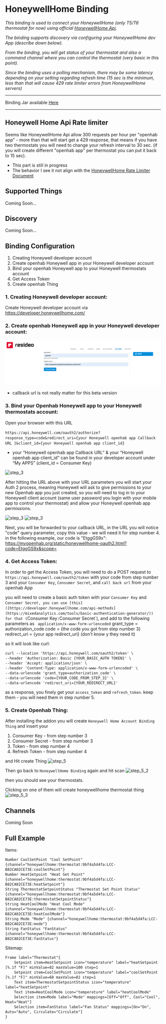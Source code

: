 # HoneywellHome Binding

_This binding is used to connect your HoneywellHome (only T5/T6 thermostat for now) using official [HoneywellHome Api](https://developer.honeywellhome.com/api-methods)._ 

_The binding supports discovery via configuring your HoneywellHome dev App (describe down below)._ 

_From the binding, you will get status of your thermostat and also a command channel where you can control the thermostat (very basic in this point)._ 

_Since the binding uses a polling mechanism, there may be some latency depending on your setting regarding refresh time (15 sec is the minimum, less than that will cause 429 rate limiter errors from HoneywellHome servers)_

***
Binding Jar available [Here](https://github.com/idanudel/openhab-honeywellhome/releases/tag/3.4.9)
***
## Honeywell Home Api Rate limiter
Seems like HoneywellHome Api allow 300 requests per hour per "openhab app" - more than that will start get a 429 response,
that means if you have two thermostats you will need to change your refresh interval to 30 sec.
(if you will create different "openhab app" per thermostat you can put it back to 15 sec).
* This part is still in progress 
* The behavior I see it not align with the [HoneywellHome Rate Limiter Document](https://developer.honeywellhome.com/faqs/what-rate-limit-api)

## Supported Things
Coming Soon...

## Discovery
Coming Soon...

## Binding Configuration
1. Creating Honeywell developer account
2. Create openhab Honeywell app in your Honeywell developer account
3. Bind your openhab Honeywell app to your Honeywell thermostats account
4. Get Access Token
5. Create openhab Thing

### 1. Creating Honeywell developer account:
Create Honeywell developer account via https://developer.honeywellhome.com/
### 2. Create openhab Honeywell app in your Honeywell developer account:
![step_2](.github/images/step_2.png?raw=true)

* callback url is not really matter for this beta version

### 3. Bind your Openhab Honeywell app to your Honeywell thermostats account:

Open your browser with this URL

```https://api.honeywell.com/oauth2/authorize?response_type=code&redirect_uri={your Honeywell openhab app Callback URL }&client_id={your Honeywell openhab app client_id}```

* your “Honeywell openhab app Callback URL” & your “Honeywell openhab app client_id” can be found in your developer account under “My APPS” (client_id = Consumer Key)


![step_3](.github/images/step_3.png?raw=true)

After hitting the URL above with your URL parameters you will start your Auth 2 process, meaning Honeywell will ask to give permissions to your new Openhab app you just created, so you will need to log in to your Honeywell client account (same user password you login with your mobile app to control your thermostat) and allow your Honeywell openhab app permissions.

![step_3](.github/images/step_3_2.png?raw=true)
![step_3](.github/images/step_3_3.png?raw=true)

Next, you will be forwarded to your callback URL, in the URL you will notice "code" query parameter, copy this value - we will need it for step number 4.
in the following example, our code is "EtggGS9x": 
https://myopenhab.org/static/honeywellhome-oauth2.html?code=EtggGS9x&scope=

### 4. Get Access Token:
In order to get the Access Token, you will need to do a POST request to ```https://api.honeywell.com/oauth2/token```
with your code from step number 3 and your `Consumer Key`, `Consumer Secret`, and `call back url` from your openhab App 

you will need to create a basic auth token with your `Consumer Key` and `Consumer Secret, you can use [this]([https://developer.honeywellhome.com/api-methods](https://mixedanalytics.com/tools/basic-authentication-generator/)) for that (`Consumer Key`:`Consumer Secret`),
and add to the following parameters as ``` application/x-www-form-urlencoded``` 
grant_type = authorization_code
code = {the code you got from step number 3}
redirect_uri = {your app redirect_uri} (don't know y they need it)

so it will look like curl:

```
curl --location 'https://api.honeywell.com/oauth2/token' \
--header 'Authorization: Basic {YOUR_BASIC_AUTH TOKEN}' \
--header 'Accept: application/json' \
--header 'Content-Type: application/x-www-form-urlencoded' \
--data-urlencode 'grant_type=authorization_code' \
--data-urlencode 'code={YOUR_CODE_FROM_STEP_3}' \
--data-urlencode 'redirect_uri={YOUR_REDIRECT_URL}'
```

as a response, you finely get your `access_token` and `refresh_token`. keep them - you will need them in step number 5.

### 5. Create Openhab Thing:
After installing the addon you will create `Honeywell Home Account Binding Thing` and insert your
1. Consumer Key - from step number 3
2. Consumer Secret - from step number 3
3. Token - from step number 4
4. Refresh Token - from step number 4

and Hit create Thing
![step_5](.github/images/step_5.png?raw=true)

Then go back to `HoneywellHome Binding` again and hit scan
![step_5_2](.github/images/step_5_2.png?raw=true)

then you should see your thermostats.

Clicking on one of them will create honeywellhome thermostat thing
![step_5_3](.github/images/step_5_3.png?raw=true)

## Channels
Coming Soon

## Full Example
Items:
```
Number CoolSetPoint "Cool SetPoint" {channel="honeywellhome:thermostat:9bf4a5d4fa:LCC-B82CA02CE73E:coolSetPoint"}
Number HeatSetpoint "Heat Set Point" {channel="honeywellhome:thermostat:9bf4a5d4fa:LCC-B82CA02CE73E:heatSetpoint"}
String ThermostatSetpointStatus "Thermostat Set Point Status" {channel="honeywellhome:thermostat:9bf4a5d4fa:LCC-B82CA02CE73E:thermostatSetpointStatus"}
String HeatCoolMode "Heat Cool Mode" {channel="honeywellhome:thermostat:9bf4a5d4fa:LCC-B82CA02CE73E:heatCoolMode"}
String Mode "Mode" {channel="honeywellhome:thermostat:9bf4a5d4fa:LCC-B82CA02CE73E:mode"}
String FanStatus "FanStatus" {channel="honeywellhome:thermostat:9bf4a5d4fa:LCC-B82CA02CE73E:fanStatus"}
```
Sitemap:
```
Frame label="Thermostat"{
    Setpoint item=HeatSetpoint icon="temperature" label="heatSetpoint [%.1f °F]" minValue=82 maxValue=100 step=1
    Setpoint item=CoolSetPoint icon="temperature" label="coolSetPoint [%.1f °F]" minValue=68 maxValue=82 step=1
    Text item=ThermostatSetpointStatus icon="temperature" label="heatSetpoint"
    Text item=HeatCoolMode icon="temperature" label="heatCoolMode"
    Selection item=Mode label="Mode" mappings=[Off="Off", Cool="Cool", Heat="Heat"]
    Selection item=FanStatus label="Fan Status" mappings=[On="On", Auto="Auto", Circulate="Circulate"]
}

```
